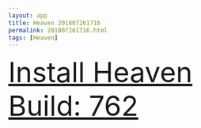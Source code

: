 ```yaml
---
layout: app
title: Heaven 201807261716
permalink: 201807261716.html
tags: [Heaven]
---
```

<div class="pure-g">
    <div class="pure-u-1-1" style="font-size: 4em">
        <a class="pure-button-primary" href="itms-services://?action=download-manifest&url=https%3A%2F%2Flitsungyisigono.github.io%2FTestScript%2Fmanifests%2F201807261716.plist"><i class="fa fa-download" aria-hidden="true"></i>Install Heaven Build: 762</a>
    </div>
</div>